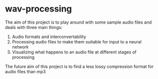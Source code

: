 # wav-processing

The aim of this project is to play around with some sample audio files and deals with three main things:
1) Audio formats and interconvertability
2) Processing audio files to make them suitable for input to a neural network
3) Visualizing what happens to an audio file at different stages of processing

The future aim of this project is to find a less lossy compression format for audio files than mp3
